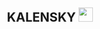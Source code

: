 
<h1 align="center">KALENSKY</a> 
<img src="https://cdn-icons-png.flaticon.com/512/1071/1071096.png" height="32"/></h1>
